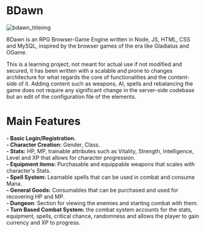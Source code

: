# BDawn

![bdawn_titleimg](https://user-images.githubusercontent.com/20478938/210633677-03525d0d-b18d-4e1f-a74a-e2733523c9dc.png)

BDawn is an RPG Browser-Game Engine written in Node, JS, HTML, CSS and MySQL, inspired by the browser games of the era like Gladiatus and OGame.

This is a learning project, not meant for actual use if not modified and secured, it has been written with a scalable and prone to changes architecture for what regards the core of functionalities and the content-side of it. Adding content such as weapons, AI, spells and rebalancing the game does not require any significant change in the server-side codebase but an edit of the configuration file of the elements.

<h1>Main Features</h1>
<b>- Basic Login/Registration.</b> <BR>
<b>- Character Creation:</b> Gender, Class. <BR>
<b>- Stats:</b> HP, MP, trainable attributes such as Vitality, Strength, Intelligence, Level and XP that allows for character progression.<BR>
<b>- Equipment items:</b> Purchasable and equippable weapons that scales with character's Stats. <BR>
<b>- Spell System:</b> Learnable spells that can be used in combat and consume Mana. <BR>
<b>- General Goods:</b> Consumables that can be purchased and used for recovering HP and MP. <BR>
<b>- Dungeon</b>: Section for viewing the enemies and starting combat with them.<BR>
<b>- Turn Based Combat System:</b> the combat system accounts for the stats, equipment, spells, critical chance, randomness and allows the player to gain currency and XP to progress.<BR>
